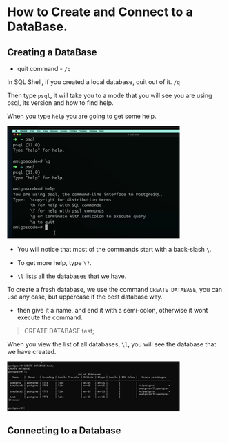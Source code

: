 # How to Create and Connect to a DataBase.

## Creating a DataBase

- quit command - `/q`

In SQL Shell, if you created a local database, quit out of it. `/q`

Then type `psql`, it will take you to a mode that you will see you are using psql, its version and how to find help. 

When you type `help` you are going to get some help.

<img src="./img/help.png" alt="help" width="400">

- You will notice that most of the commands start with a back-slash `\`.

- To get more help, type `\?`.

- `\l` lists all the databases that we have.

To create a fresh database, we use the command `CREATE DATABASE`, you can use any case, but uppercase if the best database way.

- then give it a name, and end it with a semi-colon, otherwise it wont execute the command.

> CREATE DATABASE test;

When you view the list of all databases, `\l`, you will see the database that we have created.

<img src="./img/createdatabase.png" alt="create database" width="400">


## Connecting to a Database






